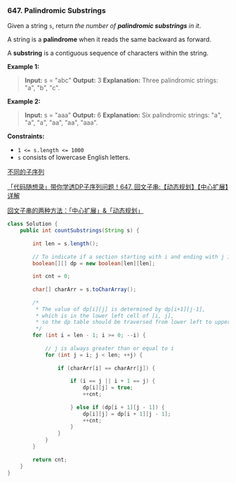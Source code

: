 ### 647. Palindromic Substrings

Given a string `s`, return *the number of **palindromic substrings** in it*.

A string is a **palindrome** when it reads the same backward as forward.

A **substring** is a contiguous sequence of characters within the string.

**Example 1:**

> **Input:** s = "abc" **Output:** 3 **Explanation:** Three palindromic strings: "a", "b", "c".

**Example 2:**

> **Input:** s = "aaa" **Output:** 6 **Explanation:** Six palindromic strings: "a", "a", "a", "aa", "aa", "aaa".

**Constraints:**

- `1 <= s.length <= 1000`
- `s` consists of lowercase English letters.



[不同的子序列](https://leetcode.cn/problems/distinct-subsequences/solution/bu-tong-de-zi-xu-lie-by-leetcode-solutio-urw3/)

[「代码随想录」带你学透DP子序列问题！647. 回文子串:【动态规划】【中心扩展】详解](https://leetcode.cn/problems/palindromic-substrings/solution/dai-ma-sui-xiang-lu-dai-ni-xue-tou-dpzi-vidge/)

[回文子串的两种方法：「中心扩展」&「动态规划」](https://leetcode.cn/problems/palindromic-substrings/solution/by-lfool-2mvg/)

```java
class Solution {
    public int countSubstrings(String s) {
      
        int len = s.length();
        
        // To indicate if a section starting with i and ending with j is a palindromic string
        boolean[][] dp = new boolean[len][len];
        
        int cnt = 0;
        
        char[] charArr = s.toCharArray();
        
        /*
         * The value of dp[i][j] is determined by dp[i+1][j-1],
         * which is in the lower left cell of [i, j],
         * so the dp table should be traversed from lower left to upper right
         */
        for (int i = len - 1; i >= 0; --i) {
            
            // j is always greater than or equal to i
            for (int j = i; j < len; ++j) {
                
                if (charArr[i] == charArr[j]) {
                    
                    if (i == j || i + 1 == j) {
                        dp[i][j] = true;
                        ++cnt;
                        
                    } else if (dp[i + 1][j - 1]) {
                        dp[i][j] = dp[i + 1][j - 1];
                        ++cnt;
                    }
                }
            }
        }
        
        return cnt;
    }
}
```
